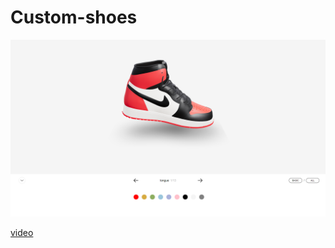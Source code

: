 # Custom-shoes

![custom-shoes](./example.png)


[video](https://github.com/seohyeon1578/video/blob/main/Jodan-custom%20-%20Chrome%202022-09-03%2013-56-11.mp4)
